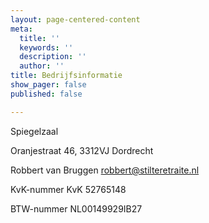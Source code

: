 ```yaml
---
layout: page-centered-content
meta:
  title: ''
  keywords: ''
  description: ''
  author: ''
title: Bedrijfsinformatie
show_pager: false
published: false

---
```

Spiegelzaal

Oranjestraat 46, 3312VJ Dordrecht

Robbert van Bruggen robbert@stilteretraite.nl

KvK-nummer KvK 52765148

BTW-nummer NL00149929IB27